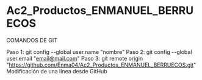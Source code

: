 # Ac2_Productos_ENMANUEL_BERRUECOS

COMANDOS DE GIT

Paso 1: git config --global user.name "nombre"
Paso 2: git config --global user.email "email@mail.com"
Paso 3: git remote origin "https://github.com/Enma04/Ac2_Productos_ENMANUEL_BERRUECOS.git"
Modificación de una línea desde GitHub
